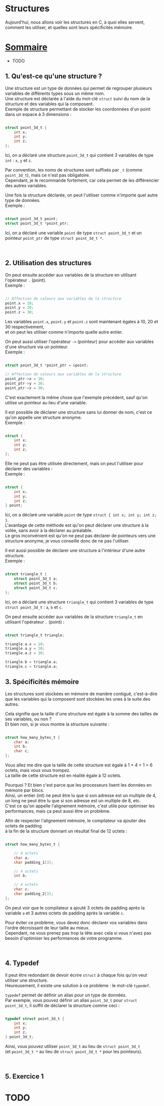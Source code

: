 
# Structures
Aujourd'hui, nous allons voir les structures en C, à quoi elles servent, comment les utiliser, et quelles sont leurs spécificités mémoire.


# <u>Sommaire</u>
- TODO


## 1. Qu'est-ce qu'une structure ?
Une structure est un type de données qui permet de regrouper plusieurs variables de différents types sous un même nom.
<br>Une structure est déclarée à l'aide du mot-clé `struct` suivi du nom de la structure et des variables qui la composent.
<br>Exemple de structure permettant de stocker les coordonnées d'un point dans un espace à 3 dimensions :

```c

struct point_3d_t {
	int x;
	int y;
	int z;
};

```
Ici, on a déclaré une structure `point_3d_t` qui contient 3 variables de type `int` : `x`, `y` et `z`.

Par convention, les noms de structures sont suffixés par `_t` (comme `point_3d_t`), mais ce n'est pas obligatoire.
<br>Cependant, je le recommande fortement, car cela permet de les différencier des autres variables.

Une fois la structure déclarée, on peut l'utiliser comme n'importe quel autre type de données.
<br>Exemple :

```c

struct point_3d_t point;
struct point_3d_t *point_ptr;

```
Ici, on a déclaré une variable `point` de type `struct point_3d_t` et un pointeur `point_ptr` de type `struct point_3d_t *`.

<br>

## 2. Utilisation des structures
On peut ensuite accéder aux variables de la structure en utilisant l'opérateur `.` (point).
<br>Exemple :

```c

// Affection de valeurs aux variables de la structure
point.x = 10;
point.y = 20;
point.z = 30;

```
Les variables `point.x`, `point.y` et `point.z` sont maintenant égales à 10, 20 et 30 respectivement,
<br>et on peut les utiliser comme n'importe quelle autre entier.

On peut aussi utiliser l'opérateur `->` (pointeur) pour accéder aux variables d'une structure via un pointeur.
<br>Exemple :

```c

struct point_3d_t *point_ptr = &point;

// Affection de valeurs aux variables de la structure
point_ptr->x = 10;
point_ptr->y = 20;
point_ptr->z = 30;

```
C'est exactement la même chose que l'exemple précédent, sauf qu'on utilise un pointeur au lieu d'une variable.

Il est possible de déclarer une structure sans lui donner de nom, c'est ce qu'on appelle une structure anonyme.
<br>Exemple :

```c

struct {
	int x;
	int y;
	int z;
};

```
Elle ne peut pas être utilisée directement, mais on peut l'utiliser pour déclarer des variables :
<br>Exemple :

```c

struct {
	int x;
	int y;
	int z;
} point;

```
Ici, on a déclaré une variable `point` de type `struct { int x; int y; int z; }`.
<br>L'avantage de cette méthode est qu'on peut déclarer une structure à la volée, sans avoir à la déclarer au préalable.
<br>Le gros inconvénient est qu'on ne peut pas déclarer de pointeurs vers une structure anonyme, je vous conseille donc de ne pas l'utiliser.

Il est aussi possible de déclarer une structure à l'intérieur d'une autre structure.
<br>Exemple :

```c

struct triangle_t {
	struct point_3d_t a;
	struct point_3d_t b;
	struct point_3d_t c;
};

```
Ici, on a déclaré une structure `triangle_t` qui contient 3 variables de type `struct point_3d_t` : `a`, `b` et `c`.

On peut ensuite accéder aux variables de la structure `triangle_t` en utilisant l'opérateur `.` (point) :

```c

struct triangle_t triangle;

triangle.a.x = 10;
triangle.a.y = 20;
triangle.a.z = 30;

triangle.b = triangle.a;
triangle.c = triangle.a;

```


## 3. Spécificités mémoire
Les structures sont stockées en mémoire de manière contiguë, c'est-à-dire que les variables qui la composent sont stockées les unes à la suite des autres.

Cela signifie que la taille d'une structure est égale à la somme des tailles de ses variables, ou non ?
<br>Et bien non, si je vous montre la structure suivante :

```c

struct how_many_bytes_t {
	char a;
	int b;
	char c;
};

```
Vous allez me dire que la taille de cette structure est égale à 1 + 4 + 1 = 6 octets, mais vous vous trompez.
<br>La taille de cette structure est en réalité égale à 12 octets.

Pourquoi ? Et bien c'est parce que les processeurs lisent les données en mémoire par blocs.
<br>Ainsi, un entier (int) ne peut être lu que si son adresse est un multiple de 4, un long ne peut être lu que si son adresse est un multiple de 8, etc.
<br>C'est ce qu'on appelle l'alignement mémoire, c'est utile pour optimiser les performances, mais ça peut aussi être un problème.

Afin de respecter l'alignement mémoire, le compilateur va ajouter des octets de padding
<br>à la fin de la structure donnant un résultat final de 12 octets :

```c

struct how_many_bytes_t {

	// 4 octets
	char a;
	char padding_1[3];

	// 4 octets
	int b;

	// 4 octets
	char c;
	char padding_2[3];
};

```
On peut voir que le compilateur a ajouté 3 octets de padding après la variable `a` et 3 autres octets de padding après la variable `c`.

Pour éviter ce problème, vous devez donc déclarer vos variables dans l'ordre décroissant de leur taille au mieux.
<br>Cependant, ne vous prenez pas trop la tête avec cela si vous n'avez pas besoin d'optimiser les performances de votre programme.

<br>

## 4. Typedef
Il peut être redondant de devoir écrire `struct` à chaque fois qu'on veut utiliser une structure.
<br>Heureusement, il existe une solution à ce problème : le mot-clé `typedef`.

`typedef` permet de définir un alias pour un type de données.
<br>Par exemple, vous pouvez définir un alias `point_3d_t` pour `struct point_3d_t`, il suffit de déclarer la structure comme ceci :

```c

typedef struct point_3d_t {
	int x;
	int y;
	int z;
} point_3d_t;

```
Ainsi, vous pouvez utiliser `point_3d_t` au lieu de `struct point_3d_t`
<br>(et `point_3d_t *` au lieu de `struct point_3d_t *` pour les pointeurs).

<br>

## 5. Exercice 1
# TODO





